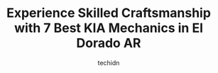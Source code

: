 ---
layout: ampstory
image: https://images.unsplash.com/photo-1619844175408-c05947985e2d?ixlib=rb-4.0.3&ixid=MnwxMjA3fDB8MHxwaG90by1wYWdlfHx8fGVufDB8fHx8&auto=format&fit=crop&w=640&h=853&q=80
author: techidn
featured: false
description: Discover the 7 best KIA Mechanic in El Dorado AR, USA and ensure your vehicle receives the highest quality of care. These trusted professionals are known for their skill, knowledge, and dedi
title: Experience Skilled Craftsmanship with 7 Best KIA Mechanics in El Dorado AR
cover:
   title: Experience Skilled Craftsmanship with 7 Best KIA Mechanics in El Dorado AR
   subtitle: Rickpate
   background: https://images.unsplash.com/photo-1619844175408-c05947985e2d?ixlib=rb-4.0.3&ixid=MnwxMjA3fDB8MHxwaG90by1wYWdlfHx8fGVufDB8fHx8&auto=format&fit=crop&w=640&h=853&q=80

pages: 
 - layout: thirds
   top: <h1>#1 Karl Malone Ford Lincoln</h1>
   bottom: "<p>I bought my used car last summer, with the understanding that they were going to fix the existing problems it had, they were waiting on parts.  They lied.And this car is </p>"
   background: https://www.knot35.com/toplist/wp-content/uploads/2023/06/best-kia-mechanic-1-in-el-dorado-ar-1685834061.png
   backgroundblur: true
 - layout: thirds
   top: <h1>#2 Car-Mart of El Dorado</h1>
   bottom: "<p>1610 W Hillsboro St, El Dorado, AR 71730, United States</p>"
   background: https://www.knot35.com/toplist/wp-content/uploads/2023/06/best-kia-mechanic-2-in-el-dorado-ar-1685834062.jpeg
   cta:
      link: https://www.knot35.com/toplist/experience-skilled-craftsmanship-with-7-best-kia-mechanics-in-el-dorado-ar/
      text: Experience Skilled Craftsmanship with 7 Best KIA Mechanics in El Dorado AR
 - layout: thirds
   top: <h1>#3 Billy Wood Honda</h1>
   bottom: "<p>1909 W Hillsboro St, El Dorado, AR 71730, United States</p>"
   background: https://www.knot35.com/toplist/wp-content/uploads/2023/06/best-kia-mechanic-3-in-el-dorado-ar-1685834062.png
   cta:
      link: https://www.knot35.com/toplist/experience-skilled-craftsmanship-with-7-best-kia-mechanics-in-el-dorado-ar/
      text: Experience Skilled Craftsmanship with 7 Best KIA Mechanics in El Dorado AR
 - layout: thirds
   top: <h1>#4 Trotter Auto El Dorado</h1>
   bottom: "<p>1910 W Hillsboro St, El Dorado, AR 71730, United States</p>"
   background: https://plus.unsplash.com/premium_photo-1664640458616-3c74f8cb4589?ixlib=rb-4.0.3&ixid=MnwxMjA3fDB8MHxwaG90by1wYWdlfHx8fGVufDB8fHx8&auto=format&fit=crop&w=640&h=853&q=80
   cta:
      link: https://www.knot35.com/toplist/experience-skilled-craftsmanship-with-7-best-kia-mechanics-in-el-dorado-ar/
      text: Experience Skilled Craftsmanship with 7 Best KIA Mechanics in El Dorado AR
 - layout: thirds
   top: <h1>#5 Mallard Motors</h1>
   bottom: "<p>701 E Main St, El Dorado, AR 71730, United States</p>"
   background: https://images.unsplash.com/photo-1515405295579-ba7b45403062?ixlib=rb-4.0.3&ixid=MnwxMjA3fDB8MHxwaG90by1wYWdlfHx8fGVufDB8fHx8&auto=format&fit=crop&w=640&h=853&q=80
   cta:
      link: https://www.knot35.com/toplist/experience-skilled-craftsmanship-with-7-best-kia-mechanics-in-el-dorado-ar/
      text: Experience Skilled Craftsmanship with 7 Best KIA Mechanics in El Dorado AR
 - layout: thirds
   top: <h1>#6 S & R Automotive</h1>
   bottom: "<p>930 N College Ave, El Dorado, AR 71730, United States</p>"
   background: https://images.unsplash.com/photo-1531169509526-f8f1fdaa4a67?ixlib=rb-4.0.3&ixid=MnwxMjA3fDB8MHxwaG90by1wYWdlfHx8fGVufDB8fHx8&auto=format&fit=crop&w=640&h=853&q=80
   cta:
      link: https://www.knot35.com/toplist/experience-skilled-craftsmanship-with-7-best-kia-mechanics-in-el-dorado-ar/
      text: Experience Skilled Craftsmanship with 7 Best KIA Mechanics in El Dorado AR
 - layout: thirds
   top: <h1>#7 Perrys Body Shop</h1>
   bottom: "<p>3783 Junction City Hwy, El Dorado, AR 71730, United States</p>"
   background: https://images.unsplash.com/photo-1613843873231-1447db182f97?ixlib=rb-4.0.3&ixid=MnwxMjA3fDB8MHxwaG90by1wYWdlfHx8fGVufDB8fHx8&auto=format&fit=crop&w=640&h=853&q=80
   cta:
      link: https://www.knot35.com/toplist/experience-skilled-craftsmanship-with-7-best-kia-mechanics-in-el-dorado-ar/
      text: Experience Skilled Craftsmanship with 7 Best KIA Mechanics in El Dorado AR
 - layout: thirds
   middle: Continue reading...
   background: https://images.unsplash.com/photo-1552083974-186346191183?ixlib=rb-4.0.3&ixid=MnwxMjA3fDB8MHxwaG90by1wYWdlfHx8fGVufDB8fHx8&auto=format&fit=crop&w=640&h=853&q=80
   cta:
      link: https://www.knot35.com/toplist/experience-skilled-craftsmanship-with-7-best-kia-mechanics-in-el-dorado-ar/
      text: Experience Skilled Craftsmanship with 7 Best KIA Mechanics in El Dorado AR
      
---